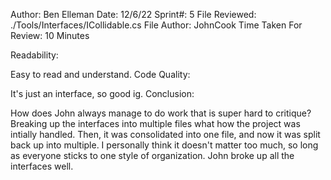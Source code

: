Author: Ben Elleman Date: 12/6/22 Sprint#: 5 File Reviewed: ./Tools/Interfaces/ICollidable.cs File Author: JohnCook Time Taken For Review: 10 Minutes

Readability:

Easy to read and understand.
Code Quality:

It's just an interface, so good ig.
Conclusion:

How does John always manage to do work that is super hard to critique? Breaking up the interfaces into multiple files what how the project was intially handled.
Then, it was consolidated into one file, and now it was split back up into multiple. I personally think it doesn't matter too much, so long as everyone sticks to
one style of organization. John broke up all the interfaces well.
